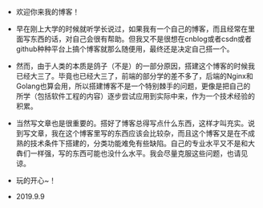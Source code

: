- 欢迎你来我的博客！
- 早在刚上大学的时候就听学长说过，如果我有一个自己的博客，而且经常在里面写东西的话，对自己会很有帮助。但我又不是很想在cnblog或者csdn或者github种种平台上搞个博客就那么随便用，最终还是决定自己搭一个。
- 然而，由于人类的本质是鸽子（不是）的一部分原因，搭建这个博客的时候我已经大三了。毕竟也已经大三了，前端的部分学的差不多了，后端的Nginx和Golang也算会用，所以搭建博客不是一个特别棘手的问题，更像是把自己的所学（包括软件工程的内容）逐步尝试应用到实际中来，作为一个技术经验的积累。
- 当然写文章也是很重要的。搭好了博客总得写点什么东西，这样才叫充实。说到写文章，我在这个博客里写的东西应该会比较杂，而且这个博客又是在不成熟的技术条件下搭建的，分类功能难免有些缺陷。自己的专业水平又不是和大犇们一样强，写的东西可能也没什么水平。我会尽量克服这些问题，也请见谅。
- 玩的开心~！
 
- 2019.9.9

